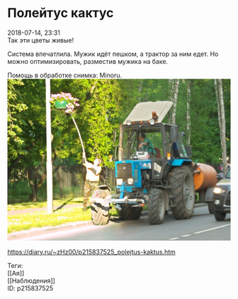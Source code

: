 Полейтус кактус
================

   
 2018-07-14, 23:31   
  Так эти цветы живые!   
   
 Система впечатлила. Мужик идёт пешком, а трактор за ним едет. Но можно оптимизировать, разместив мужика на баке.   
   
 Помощь в обработке снимка: Minoru.   
   [![](pics/YWdDCcAl.jpg)](https://i.imgur.com/YWdDCcA.jpg)     
    
 <https://diary.ru/~zHz00/p215837525_polejtus-kaktus.htm>   
   
 Теги:   
 [[Ая]]   
 [[Наблюдения]]   
 ID: p215837525